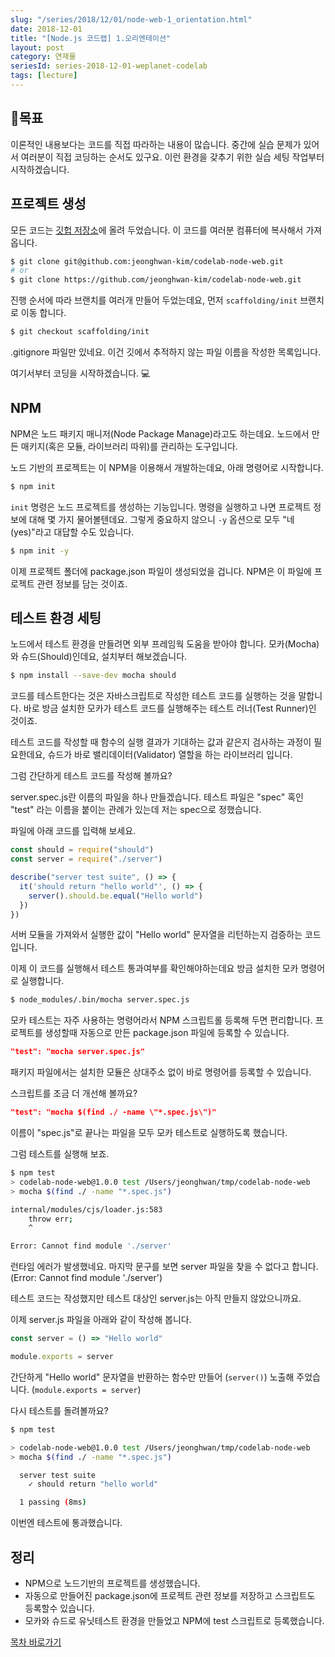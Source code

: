```yaml
---
slug: "/series/2018/12/01/node-web-1_orientation.html"
date: 2018-12-01
title: "[Node.js 코드랩] 1.오리엔테이션"
layout: post
category: 연재물
seriesId: series-2018-12-01-weplanet-codelab
tags: [lecture]
---
```


## 🌳목표

이론적인 내용보다는 코드를 직접 따라하는 내용이 많습니다.
중간에 실습 문제가 있어서 여러분이 직접 코딩하는 순서도 있구요.
이런 환경을 갖추기 위한 실습 세팅 작업부터 시작하겠습니다.

## 프로젝트 생성

모든 코드는 [깃헙 저장소](https://github.com/jeonghwan-kim/codelab-node-web)에 올려 두었습니다.
이 코드를 여러분 컴퓨터에 복사해서 가져 옵니다.

```bash
$ git clone git@github.com:jeonghwan-kim/codelab-node-web.git
# or
$ git clone https://github.com/jeonghwan-kim/codelab-node-web.git
```

진행 순서에 따라 브랜치를 여러개 만들어 두었는데요, 먼저 `scaffolding/init` 브랜치로 이동 합니다.

```bash
$ git checkout scaffolding/init
```

.gitignore 파일만 있네요. 이건 깃에서 추적하지 않는 파일 이름을 작성한 목록입니다.

여기서부터 코딩을 시작하겠습니다. 💻

## NPM

NPM은 노드 패키지 매니저(Node Package Manage)라고도 하는데요.
노드에서 만든 매키지(혹은 모듈, 라이브러리 따위)를 관리하는 도구입니다.

노드 기반의 프로젝트는 이 NPM을 이용해서 개발하는데요, 아래 명령어로 시작합니다.

```bash
$ npm init
```

`init` 명령은 노드 프로젝트를 생성하는 기능입니다.
명령을 실행하고 나면 프로젝트 정보에 대해 몇 가지 물어볼텐데요.
그렇게 중요하지 않으니 `-y` 옵션으로 모두 "네(yes)"라고 대답할 수도 있습니다.

```bash
$ npm init -y
```

이제 프로젝트 폴더에 package.json 파일이 생성되었을 겁니다.
NPM은 이 파일에 프로젝트 관련 정보를 담는 것이죠.

## 테스트 환경 세팅

노드에서 테스트 환경을 만들려면 외부 프레임웍 도움을 받아야 합니다.
모카(Mocha)와 슈드(Should)인데요, 설치부터 해보겠습니다.

```bash
$ npm install --save-dev mocha should
```

코드를 테스트한다는 것은 자바스크립트로 작성한 테스트 코드를 실행하는 것을 말합니다.
바로 방금 설치한 모카가 테스트 코드를 실행해주는 테스트 러너(Test Runner)인 것이죠.

테스트 코드를 작성할 때 함수의 실행 결과가 기대하는 값과 같은지 검사하는 과정이 필요한데요,
슈드가 바로 밸리데이터(Validator) 열할을 하는 라이브러리 입니다.

그럼 간단하게 테스트 코드를 작성해 볼까요?

server.spec.js란 이름의 파일을 하나 만들겠습니다.
테스트 파일은 "spec" 혹인 "test" 라는 이름을 붙이는 관례가 있는데 저는 spec으로 정했습니다.

파일에 아래 코드를 입력해 보세요.

```js
const should = require("should")
const server = require("./server")

describe("server test suite", () => {
  it('should return "hello world"', () => {
    server().should.be.equal("Hello world")
  })
})
```

서버 모듈을 가져와서 실행한 값이 "Hello world" 문자열을 리턴하는지 검증하는 코드입니다.

이제 이 코드를 실행해서 테스트 통과여부를 확인해야하는데요 방금 설치한 모카 명령어로 실행합니다.

```bash
$ node_modules/.bin/mocha server.spec.js
```

모카 테스트는 자주 사용하는 명령어라서 NPM 스크립트롤 등록해 두면 편리합니다.
프로젝트를 생성할때 자동으로 만든 package.json 파일에 등록할 수 있습니다.

```json
"test": "mocha server.spec.js"
```

패키지 파일에서는 설치한 모듈은 상대주소 없이 바로 명령어를 등록할 수 있습니다.

스크립트를 조금 더 개선해 볼까요?

```json
"test": "mocha $(find ./ -name \"*.spec.js\")"
```

이름이 "spec.js"로 끝나는 파일을 모두 모카 테스트로 실행하도록 했습니다.

그럼 테스트를 실행해 보죠.

```bash
$ npm test
> codelab-node-web@1.0.0 test /Users/jeonghwan/tmp/codelab-node-web
> mocha $(find ./ -name "*.spec.js")

internal/modules/cjs/loader.js:583
    throw err;
    ^

Error: Cannot find module './server'
```

런타임 에러가 발생했네요. 마지막 문구를 보면 server 파일을 찾을 수 없다고 합니다.
(Error: Cannot find module './server')

테스트 코드는 작성했지만 테스트 대상인 server.js는 아직 만들지 않았으니까요.

이제 server.js 파일을 아래와 같이 작성해 봅니다.

```js
const server = () => "Hello world"

module.exports = server
```

간단하게 "Hello world" 문자열을 반환하는 함수만 만들어 (`server()`) 노출해 주었습니다.
(`module.exports = server`)

다시 테스트를 돌려볼까요?

```bash
$ npm test

> codelab-node-web@1.0.0 test /Users/jeonghwan/tmp/codelab-node-web
> mocha $(find ./ -name "*.spec.js")

  server test suite
    ✓ should return "hello world"

  1 passing (8ms)
```

이번엔 테스트에 통과했습니다.

## 정리

- NPM으로 노드기반의 프로젝트를 생성했습니다.
- 자동으로 만들어진 package.json에 프로젝트 관련 정보를 저장하고 스크립트도 등록할수 있습니다.
- 모카와 슈드로 유닛테스트 환경을 만들었고 NPM에 test 스크립트로 등록했습니다.

[목차 바로가기](/series/2018/12/01/node-web-0_index.html)
